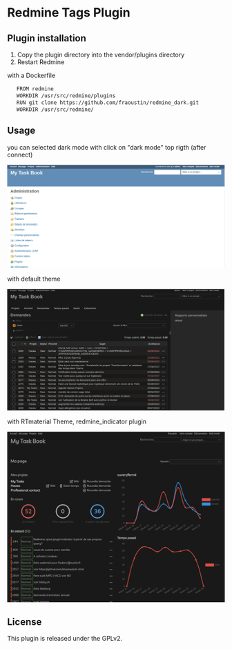 # Redmine Tags Plugin


## Plugin installation

1. Copy the plugin directory into the vendor/plugins directory
2. Restart Redmine

with a Dockerfile

```
   FROM redmine
   WORKDIR /usr/src/redmine/plugins
   RUN git clone https://github.com/fraoustin/redmine_dark.git
   WORKDIR /usr/src/redmine/
```
 

## Usage

you can selected dark mode with click on "dark mode" top rigth (after connect)

![custom-field](screenshots/darkmode_selected.png "My page")

with default theme

![custom-field](screenshots/darkmode1.png "My page")

with RTmaterial Theme, redmine_indicator plugin

![custom-field](screenshots/darkmode2.png "My page")

## License

This plugin is released under the GPLv2.
